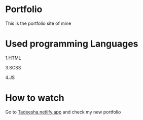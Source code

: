 # Portfolio
This is the portfolio site of mine

# Used programming Languages
1.HTML

3.SCSS

4.JS

# How to watch
Go to [Tadeesha.netlify.app](https://tadeesha.netlify.app) and check my new portfolio
